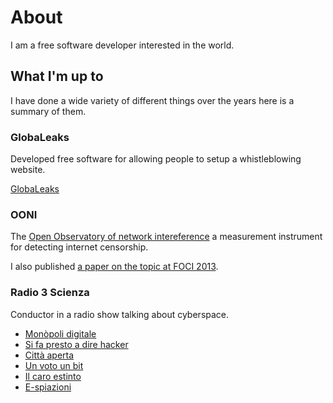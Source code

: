 # About

I am a free software developer interested in the world.

## What I'm up to

I have done a wide variety of different things over the years here is a summary of them.

### GlobaLeaks

Developed free software for allowing people to setup a whistleblowing website.

[GlobaLeaks](http://globaleaks.org/)

### OONI

The [Open Observatory of network intereference](https://ooni.torproject.org/) a measurement instrument for detecting internet censorship.

I also published [a paper on the topic at FOCI 2013](https://www.usenix.org/conference/foci12/ooni-open-observatory-network-interference).

### Radio 3 Scienza

Conductor in a radio show talking about cyberspace.

* [Monòpoli digitale](http://www.radio3.rai.it/dl/radio3/programmi/puntata/ContentItem-ea9b30cc-ac48-48bc-906d-479c5ebe4133.html)
* [Si fa presto a dire hacker](http://www.radio3.rai.it/dl/radio3/programmi/puntata/ContentItem-5ec1b8ca-90e1-482a-85d2-7b15c48cc02b.html)
* [Città aperta](http://www.radio3.rai.it/dl/radio3/programmi/puntata/ContentItem-8e318bbb-4c72-4216-8897-96fc49f9dc4d.html)
* [Un voto un bit](http://www.radio3.rai.it/dl/radio3/programmi/puntata/ContentItem-95d156a8-78db-4325-be17-e1a79ad852a4.html)
* [Il caro estinto](http://www.radio3.rai.it/dl/radio3/programmi/puntata/ContentItem-c65dafad-b104-4112-8b56-5a079284171e.html)
* [E-spiazioni](http://www.radio3.rai.it/dl/radio3/programmi/puntata/ContentItem-fb10c6fe-1108-4e0a-99ba-3bc84544ab05.html)


